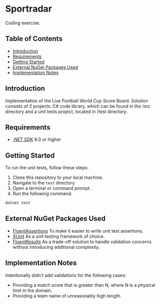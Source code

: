 # Sportradar

Coding exercise.

## Table of Contents

- [Introduction](#introduction)
- [Requirements](#requirements)
- [Getting Started](#getting-started)
- [External NuGet Packages Used](#external-nuget-packages)
- [Implementation Notes](#implementation-notes)

## Introduction

Implementation of the Live Football World Cup Score Board.
Solution consists of 2 projects: C# code library, which can be found in the /src directory and a unit tests project, located in /test directory.

## Requirements

- [.NET SDK](https://dotnet.microsoft.com/download) 8.0 or higher

## Getting Started

To run the unit tests, follow these steps:

1. Clone this repository to your local machine.
2. Navigate to the `test` directory.
3. Open a terminal or command prompt.
4. Run the following command:

```bash
dotnet test
```

## External NuGet Packages Used

- [FluentAssertions](https://www.nuget.org/packages/FluentAssertions/)
  To make it easier to write unit test assertions.
- [XUnit](https://www.nuget.org/packages/xunit/)
  As a unit testing framework of choice.
- [FluentResults](https://www.nuget.org/packages/FluentResults/)
  As a trade-off solution to handle validation concerns without introducing additional complexity.

## Implementation Notes

Intentionally didn't add validations for the following cases:

- Providing a match score that is greater than N, where N is a physical limit in the domain.
- Providing a team name of unreasonably high length.
